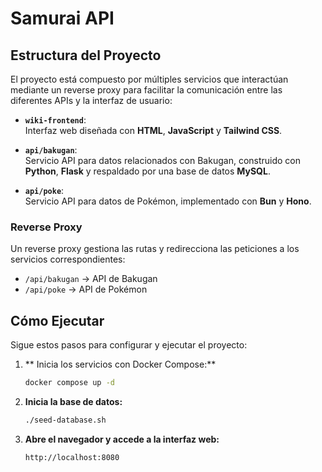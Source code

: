 # Samurai API

## Estructura del Proyecto

El proyecto está compuesto por múltiples servicios que interactúan mediante un reverse proxy para facilitar la comunicación entre las diferentes APIs y la interfaz de usuario:

- **`wiki-frontend`**:  
  Interfaz web diseñada con **HTML**, **JavaScript** y **Tailwind CSS**.

- **`api/bakugan`**:  
  Servicio API para datos relacionados con Bakugan, construido con **Python**, **Flask** y respaldado por una base de datos **MySQL**.

- **`api/poke`**:  
  Servicio API para datos de Pokémon, implementado con **Bun** y **Hono**.

### Reverse Proxy

Un reverse proxy gestiona las rutas y redirecciona las peticiones a los servicios correspondientes:

- `/api/bakugan` → API de Bakugan
- `/api/poke` → API de Pokémon

## Cómo Ejecutar

Sigue estos pasos para configurar y ejecutar el proyecto:

1. ** Inicia los servicios con Docker Compose:**

   ```bash
   docker compose up -d
   ```

2. **Inicia la base de datos:**
   ```bash
   ./seed-database.sh
   ```
3. **Abre el navegador y accede a la interfaz web:**
   ```bash
   http://localhost:8080
   ```
